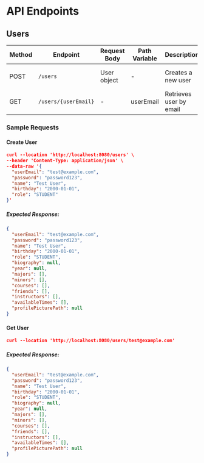 # API Endpoints

## Users

| Method | Endpoint             | Request Body | Path Variable | Description             | Response             |
|--------|----------------------|--------------|---------------|-------------------------|----------------------|
| POST   | `/users`             | User object  | -             | Creates a new user      | Created user object  |
| GET    | `/users/{userEmail}` | -            | userEmail     | Retrieves user by email | User object          |

### Sample Requests

#### Create User

```json
curl --location 'http://localhost:8080/users' \
--header 'Content-Type: application/json' \
--data-raw '{
  "userEmail": "test@example.com",
  "password": "password123",
  "name": "Test User",
  "birthday": "2000-01-01",
  "role": "STUDENT"
}'
```

##### Expected Response:

```json
{
  "userEmail": "test@example.com",
  "password": "password123",
  "name": "Test User",
  "birthday": "2000-01-01",
  "role": "STUDENT",
  "biography": null,
  "year": null,
  "majors": [],
  "minors": [],
  "courses": [],
  "friends": [],
  "instructors": [],
  "availableTimes": [],
  "profilePicturePath": null
}
```

#### Get User

```json
curl --location 'http://localhost:8080/users/test@example.com'
```

##### Expected Response:

```json
{
  "userEmail": "test@example.com",
  "password": "password123",
  "name": "Test User",
  "birthday": "2000-01-01",
  "role": "STUDENT",
  "biography": null,
  "year": null,
  "majors": [],
  "minors": [],
  "courses": [],
  "friends": [],
  "instructors": [],
  "availableTimes": [],
  "profilePicturePath": null
}
```
